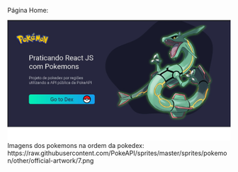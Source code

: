 <p>Página Home:</p> 

<img src="./public/Home.jpg" />
Imagens dos pokemons na ordem da pokedex:
https://raw.githubusercontent.com/PokeAPI/sprites/master/sprites/pokemon/other/official-artwork/7.png